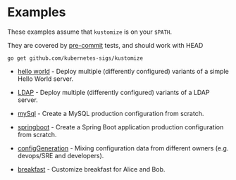 # Examples

These examples assume that `kustomize` is on your `$PATH`.

They are covered by [pre-commit](../bin/pre-commit.sh)
tests, and should work with HEAD

<!-- @installkustomize @test -->
```
go get github.com/kubernetes-sigs/kustomize
```

 * [hello world](helloWorld/README.md) - Deploy multiple
   (differently configured) variants of a simple Hello
   World server.

 * [LDAP](ldap/README.md) - Deploy multiple
   (differently configured) variants of a LDAP server.

 * [mySql](mySql/README.md) - Create a MySQL production
   configuration from scratch.

 * [springboot](springboot/README.md) - Create a Spring Boot
   application production configuration from scratch.

 * [configGeneration](configGeneration.md) -
   Mixing configuration data from different owners
   (e.g. devops/SRE and developers).

 * [breakfast](breakfast.md) - Customize breakfast for
   Alice and Bob.
